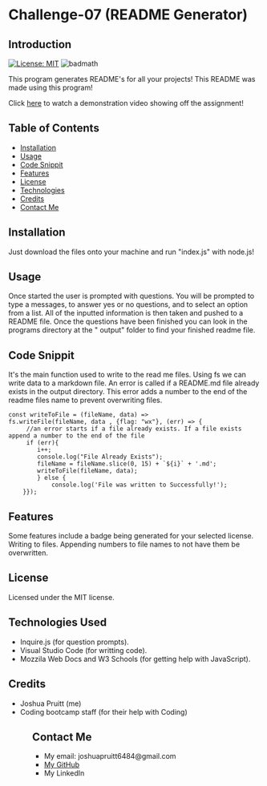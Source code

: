 # Challenge-07 (README Generator)

## Introduction

[![License: MIT](https://img.shields.io/badge/License-MIT-yellow.svg)](https://opensource.org/licenses/MIT)
![badmath](https://img.shields.io/github/languages/top/nielsenjared/badmath)

This program generates README's for all your projects! This README was made using this program!

Click <a href="">here</a> to watch a demonstration video showing off the assignment!

## Table of Contents

- [Installation](#installation)
- [Usage](#usage)
- [Code Snippit](#code-snippit)
- [Features](#features)
- [License](#license)
- [Technologies](#technologies-used)
- [Credits](#credits)
- [Contact Me](#contact-me)

## Installation

Just download the files onto your machine and run "index.js" with node.js!

## Usage

Once started the user is prompted with questions. You will be prompted to type a messages, to answer yes or no questions, and to select an option from a list. All of the inputted information is then taken and pushed to a README file. Once the questions have been finished you can look in the programs directory at the " output" folder to find your finished readme file.

## Code Snippit

It's the main function used to write to the read me files. Using fs we can write data to a markdown file. An error is called if a README.md file already exists in the output directory. This error adds a number to the end of the readme files name to prevent overwriting files.

```
const writeToFile = (fileName, data) =>
fs.writeFile(fileName, data , {flag: "wx"}, (err) => {
     //an error starts if a file already exists. If a file exists append a number to the end of the file
     if (err){
        i++;
        console.log("File Already Exists");
        fileName = fileName.slice(0, 15) + `${i}` + '.md';
        writeToFile(fileName, data);
        } else {
            console.log('File was written to Successfully!');
    }});
```

## Features

Some features include a badge being generated for your selected license. Writing to files. Appending numbers to file names to not have them be overwritten.

## License

Licensed under the MIT license.

## Technologies Used

<ul>
<li>Inquire.js (for question prompts).</li>
<li>Visual Studio Code (for writting code).</li>
<li>Mozzila Web Docs and W3 Schools (for getting help with JavaScript).</li>
</ul>

## Credits

<ul>
<li>Joshua Pruitt (me)</li>
<li>Coding bootcamp staff (for their help with Coding)</li>
<ul>

## Contact Me

<ul>
<li>My email: joshuapruitt6484@gmail.com</li>
<li><a href=https://github.com/JoshuaPruitt>My GitHub</a></li>
<li><a href=https://www.linkedin.com/in/joshua-pruitt-1a494a311/></a>My LinkedIn</li>
</ul>

